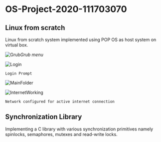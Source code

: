 # OS-Project-2020-111703070


## Linux from scratch
Linux from scratch system implemented using POP OS as host system on virtual box. 

![Grub](https://user-images.githubusercontent.com/43277968/78422158-ef3c1000-767a-11ea-9ca5-44441197c25e.png)*Grub menu*

![Login](https://user-images.githubusercontent.com/43277968/78422174-1692dd00-767b-11ea-8d7a-bbaa669b32aa.png)

    Login Prompt

![MainFolder](https://user-images.githubusercontent.com/43277968/78422188-30342480-767b-11ea-8ef2-537ec3c259c8.png)

![InternetWorking](https://user-images.githubusercontent.com/43277968/78422194-3c1fe680-767b-11ea-81a0-322d13e33ebe.png)

    Network configured for active internet connection


##  Synchronization Library
Implementing a C library with various synchronization primitives namely spinlocks, semaphores, mutexes and read-write locks.
